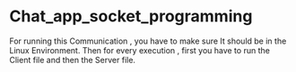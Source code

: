 # Chat_app_socket_programming
For running this Communication , you have to make sure It should be in the Linux Environment.
Then for every execution , first you have to run the Client file and then the Server file.
